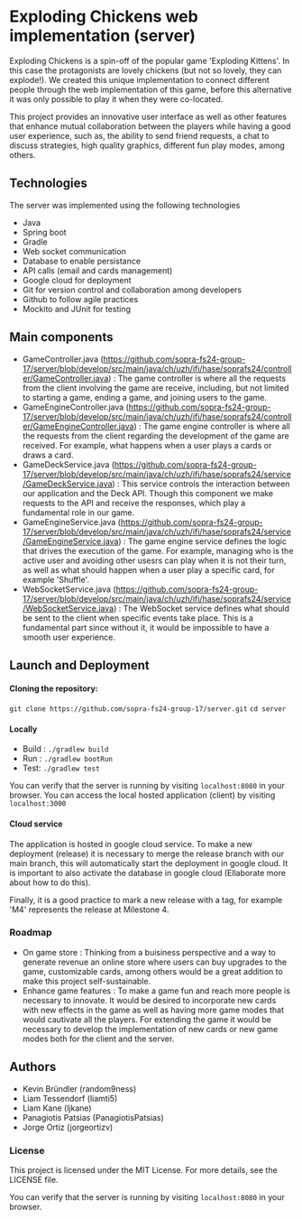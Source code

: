 # Exploding Chickens web implementation (server)

Exploding Chickens is a spin-off of the popular game 'Exploding Kittens'. In this case the protagonists are lovely chickens (but not so lovely, they can explode!). We created this unique implementation to connect different people through the web implementation of this game, before this alternative it was only possible to play it when they were co-located.

This project provides an innovative user interface as well as other features that enhance mutual collaboration between the players while having a good user experience, such as, the ability to send friend requests, a chat to discuss strategies, high quality graphics, different fun play modes, among others.

## Technologies

The server was implemented using the following technologies
-   Java
-   Spring boot
-   Gradle
-   Web socket communication
-   Database to enable persistance
-   API calls (email and cards management)
-   Google cloud for deployment
-   Git for version control and collaboration among developers
-   Github to follow agile practices
-   Mockito and JUnit for testing

## Main components
-  GameController.java (https://github.com/sopra-fs24-group-17/server/blob/develop/src/main/java/ch/uzh/ifi/hase/soprafs24/controller/GameController.java) : The game controller is where all the requests from the client involving the game are receive, including, but not limited to starting a game, ending a game, and joining users to the game.
-  GameEngineController.java (https://github.com/sopra-fs24-group-17/server/blob/develop/src/main/java/ch/uzh/ifi/hase/soprafs24/controller/GameEngineController.java) : The game engine controller is where all the requests from the client regarding the development of the game are received. For example, what happens when a user plays a cards or draws a card.   
-  GameDeckService.java (https://github.com/sopra-fs24-group-17/server/blob/develop/src/main/java/ch/uzh/ifi/hase/soprafs24/service/GameDeckService.java) : This service controls the interaction between our application and the Deck API. Though this component we make requests to the API and receive the responses, which play a fundamental role in our game.
-  GameEngineService.java (https://github.com/sopra-fs24-group-17/server/blob/develop/src/main/java/ch/uzh/ifi/hase/soprafs24/service/GameEngineService.java) : The game engine service defines the logic that drives the execution of the game. For example, managing who is the active user and avoiding other usesrs can play when it is not their turn, as well as what should happen when a user play a specific card, for example 'Shuffle'. 
-  WebSocketService.java (https://github.com/sopra-fs24-group-17/server/blob/develop/src/main/java/ch/uzh/ifi/hase/soprafs24/service/WebSocketService.java) : The WebSocket service defines what should be sent to the client when specific events take place. This is a fundamental part since without it, it would be impossible to have a smooth user experience.


## Launch and Deployment
#### Cloning the repository:
`git clone https://github.com/sopra-fs24-group-17/server.git`
`cd server`

#### Locally
- Build : `./gradlew build`
- Run : `./gradlew bootRun`
- Test: `./gradlew test`

You can verify that the server is running by visiting `localhost:8080` in your browser.
You can access the local hosted application (client) by visiting `localhost:3000`

#### Cloud service
The application is hosted in google cloud service. 
To make a new deployment (release) it is necessary to merge the release branch with our main branch, this will automatically start the deployment in google cloud. It is important to also activate the database in google cloud (Ellaborate more about how to do this). 

Finally, it is a good practice to mark a new release with a tag, for example 'M4' represents the release at Milestone 4.


### Roadmap
- On game store : Thinking from a buisiness perspective and a way to generate revenue an online store where users can buy upgrades to the game, customizable cards, among others would be a great addition to make this project self-sustainable.
- Enhance game features : To make a game fun and reach more people is necessary to innovate. It would be desired to incorporate new cards with new effects in the game as well as having more game modes that would cautivate all the players. For extending the game it would be necessary to develop the implementation of new cards or new game modes both for the client and the server.

## Authors
- Kevin Bründler (random9ness)
- Liam Tessendorf (liamti5)
- Liam Kane (ljkane)
- Panagiotis Patsias (PanagiotisPatsias)
- Jorge Ortiz (jorgeortizv)

### License
This project is licensed under the MIT License. For more details, see the LICENSE file.


You can verify that the server is running by visiting `localhost:8080` in your browser.

